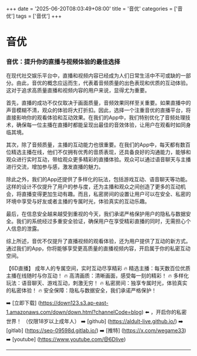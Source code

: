 +++
date = '2025-06-20T08:03:49+08:00'
title = '音优'
categories = ['音优']
tags = ['音优']
+++

# 音优

### 音优：提升你的直播与视频体验的最佳选择

在现代社交娱乐平台中，直播和视频内容已经成为人们日常生活中不可或缺的一部分。由此，音优的概念应运而生，代表着音频质量的出色表现和优质的互动体验。这对于追求高质量直播和视频内容的用户来说，显得尤为重要。

首先，直播的成功不仅仅取决于画面质量，音频效果同样至关重要。如果直播中的声音模糊不清，观众的体验将大打折扣。因此，选择一个注重音优的直播平台，将直接影响你的观看体验和互动效果。在我们的App中，我们特别优化了音频处理技术，确保每一位主播在直播时都能呈现出最佳的音效体验，让用户在观看时如同身临其境。

其次，除了音频质量，主播的互动能力也很重要。在我们的App中，每天都有数百位精选主播在线，他们不仅拥有优秀的音质表现，还具备良好的沟通能力，能够和观众进行实时互动，带给观众更多精彩的直播体验。观众可以通过语音聊天与主播进行交流，增加参与感，激发直播的魅力。

除此之外，我们的App还提供了多样化的玩法，包括游戏互动、语音聊天等功能。这样的设计不仅提升了用户的参与度，还为主播和观众之间创造了更多的互动机会，将直播变得更加生动有趣。而且，私密房间的设置让用户可以在安全、私密的环境中享受与好友或者主播的专属时光，体验真实的互动乐趣。

最后，在信息安全越来越受到重视的今天，我们承诺严格保护用户的隐私与数据安全。我们的系统经过多重安全验证，确保用户在享受精彩直播的同时，无需担心个人信息的泄露。

综上所述，音优不仅提升了直播视频的观看体验，还为用户提供了互动的新方式。通过我们的App，你将能够享受更高质量的直播视频内容，开启属于你的私密互动空间。

【6D直播】
成年人的专属空间，实时互动尽享精彩
🔥 精选主播：每天数百位优质主播在线随时与你互动！
🔥 高清画质：清晰画面，感受每一刻的精彩！
🔥 多样化玩法：语音聊天、游戏互动，刺激无穷！
🔥 私密房间：独享专属时光，体验真实的私密体验！
🔥 安全保障：隐私与数据安全，我们承诺严格保护！

➡️ [立即下载] (https://down123.s3.ap-east-1.amazonaws.com/down/down.html?channelCode=blog) ⬅️ ，开启你的私密世界！
（仅限18岁以上成年人）
➡️ [github] (https://aldult-live.github.io/)
➡️ [gitlab] (https://seo-09598d.gitlab.io/)
➡️ [推特] (https://x.com/wegame33)
➡️ [youtube] (https://www.youtube.com/@6Dlive)

---
